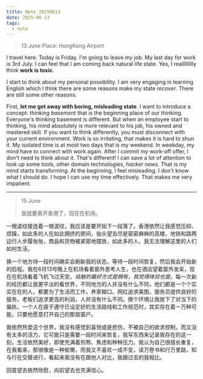 ```yaml
---
title: Note_20250613
date: 2025-06-13
tags:
  - note
---
```

> 13 June
> Place: HongKong Airport

I travel here. Today is Friday. I'm going to leave my job. My last day for work is 3rd July. I can feel that I am coming back natural life state. Yes, I reallllllllly think **work is toxic**.

I start to think about my personal possibility. I am very engaging in learning English which I think there are some reasons make my state *recover*. There are still some other reasons.

First, **let me get away with boring, misleading state**. I want to introduce a concept: *thinking basement* that is the beginning place of our thinking. Everyone's thinking basement is different. But when an employee start to thinking, his mind absolutely is more relevant to his job, his owned and mastered skill. If you want to think differently, you must disconnect with your current environment. Work is so irritating, that makes it is hard to shun it. My isolated time is at most two days that is my weekend. In weekday, my mind have to connect with work again. After I commit my work-off offer, I don't need to think about it. That's different! I can save a lot of attention to look up some tools, other domain technologies, *hacker news*. That is my mind starts transforming. At the beginning, I feel misleading. I don't know what I should do. I hope I can use my time effectively. That makes me very impatient.

---

> 15 June
> 
> 我就要离开香港了，现在在机场。

一根波纹接连着一根波纹，我应该是要开始下一段落了。香港依然让我感觉压抑、烦躁，如此多的人在如此拥挤的房间，抬头望去尽是密密麻麻的高楼，地铁和路两边行人步履匆匆，商品和货物被紧密地摆放，如此多的人，我无法理解这里的人们如何生活。

换一个地方待一段时间确实会刷新我的状态，等待一段时间恢复，然后我会开始新的启程。我在6月13号晚上在机场看着窗外思考人生，也在酒店望着窗外发呆，现在在机场看着飞机飞过天空，*祛魅的最好方式是拥有，我觉得体验也是*。每一次新的经历都让我更平淡的看世界，不同地方的人并没有什么不同，他们都是一个个实实在在的人，都要为了生活而工作，养家糊口。网红追求美图，服务员提供良好的服务，老板们追求更高的利润，人并没有什么不同。换个环境让我放下了对当下的偏执，一个人在疲于遵守已设定好的生活路线和工作规范时，其实存在着一万种可能，只要他愿意打开自己的那扇窗户。

我依然热爱这个世界，我没有感觉到喜悦或是悲伤，不被自己的欲求控制，而又没有太多的活力，它可能只是需要一段时间来恢复，我写东西来记录我存在的这一刻，生活依然美好，即使充满着煎熬、焦虑和种种压力。我认为自己很擅长重复，在我看来，那很像是一种偷懒，而我又不喜欢一成不变，读万卷书和行万里路，知与行在交替进行，看起来我没有在跟他人对比，我跟过去的我相比。

回首望去依然欣慰，向前望去也充满信心。
